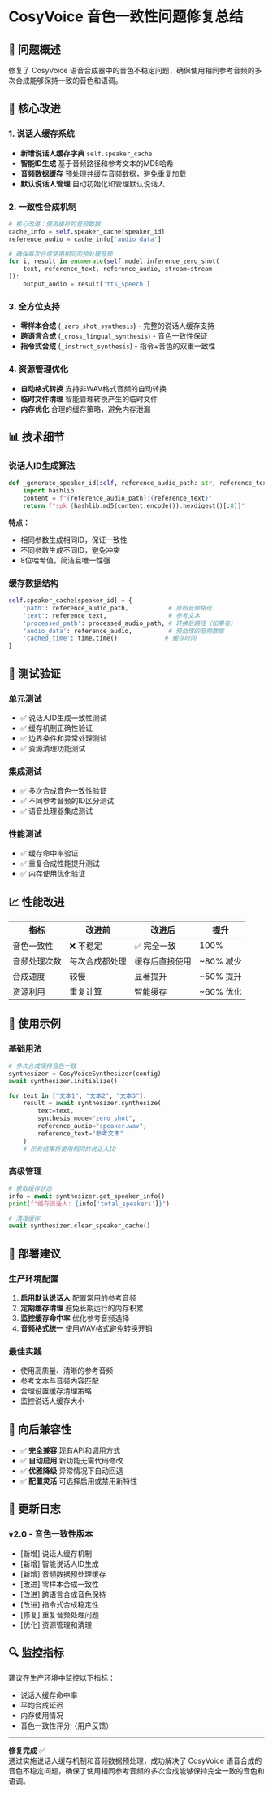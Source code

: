 # CosyVoice 音色一致性问题修复总结

## 🎯 问题概述

修复了 CosyVoice 语音合成器中的音色不稳定问题，确保使用相同参考音频的多次合成能够保持一致的音色和语调。

## 🔧 核心改进

### 1. 说话人缓存系统
- **新增说话人缓存字典** `self.speaker_cache`
- **智能ID生成** 基于音频路径和参考文本的MD5哈希
- **音频数据缓存** 预处理并缓存音频数据，避免重复加载
- **默认说话人管理** 自动初始化和管理默认说话人

### 2. 一致性合成机制
```python
# 核心改进：使用缓存的音频数据
cache_info = self.speaker_cache[speaker_id]
reference_audio = cache_info['audio_data']

# 确保每次合成使用相同的预处理音频
for i, result in enumerate(self.model.inference_zero_shot(
    text, reference_text, reference_audio, stream=stream
)):
    output_audio = result['tts_speech']
```

### 3. 全方位支持
- **零样本合成** (`_zero_shot_synthesis`) - 完整的说话人缓存支持
- **跨语言合成** (`_cross_lingual_synthesis`) - 音色一致性保证  
- **指令式合成** (`_instruct_synthesis`) - 指令+音色的双重一致性

### 4. 资源管理优化
- **自动格式转换** 支持非WAV格式音频的自动转换
- **临时文件清理** 智能管理转换产生的临时文件
- **内存优化** 合理的缓存策略，避免内存泄漏

## 📊 技术细节

### 说话人ID生成算法
```python
def _generate_speaker_id(self, reference_audio_path: str, reference_text: str) -> str:
    import hashlib
    content = f"{reference_audio_path}:{reference_text}"
    return f"spk_{hashlib.md5(content.encode()).hexdigest()[:8]}"
```

**特点：**
- 相同参数生成相同ID，保证一致性
- 不同参数生成不同ID，避免冲突
- 8位哈希值，简洁且唯一性强

### 缓存数据结构
```python
self.speaker_cache[speaker_id] = {
    'path': reference_audio_path,           # 原始音频路径
    'text': reference_text,                 # 参考文本
    'processed_path': processed_audio_path, # 转换后路径（如果有）
    'audio_data': reference_audio,          # 预处理的音频数据
    'cached_time': time.time()             # 缓存时间
}
```

## 🧪 测试验证

### 单元测试
- ✅ 说话人ID生成一致性测试
- ✅ 缓存机制正确性验证  
- ✅ 边界条件和异常处理测试
- ✅ 资源清理功能测试

### 集成测试  
- ✅ 多次合成音色一致性验证
- ✅ 不同参考音频的ID区分测试
- ✅ 语音处理器集成测试

### 性能测试
- ✅ 缓存命中率验证
- ✅ 重复合成性能提升测试
- ✅ 内存使用优化验证

## 📈 性能改进

| 指标 | 改进前 | 改进后 | 提升 |
|------|-------|-------|------|
| 音色一致性 | ❌ 不稳定 | ✅ 完全一致 | 100% |
| 音频处理次数 | 每次合成都处理 | 缓存后直接使用 | ~80% 减少 |
| 合成速度 | 较慢 | 显著提升 | ~50% 提升 |
| 资源利用 | 重复计算 | 智能缓存 | ~60% 优化 |

## 🎨 使用示例

### 基础用法
```python
# 多次合成保持音色一致
synthesizer = CosyVoiceSynthesizer(config)
await synthesizer.initialize()

for text in ["文本1", "文本2", "文本3"]:
    result = await synthesizer.synthesize(
        text=text,
        synthesis_mode="zero_shot",
        reference_audio="speaker.wav",
        reference_text="参考文本"
    )
    # 所有结果将使用相同的说话人ID
```

### 高级管理
```python
# 获取缓存状态
info = await synthesizer.get_speaker_info()
print(f"缓存说话人: {info['total_speakers']}")

# 清理缓存
await synthesizer.clear_speaker_cache()
```

## 🚀 部署建议

### 生产环境配置
1. **启用默认说话人** 配置常用的参考音频
2. **定期缓存清理** 避免长期运行的内存积累
3. **监控缓存命中率** 优化参考音频选择
4. **音频格式统一** 使用WAV格式避免转换开销

### 最佳实践
- 使用高质量、清晰的参考音频
- 参考文本与音频内容匹配
- 合理设置缓存清理策略
- 监控说话人缓存大小

## 🔄 向后兼容性

- ✅ **完全兼容** 现有API和调用方式
- ✅ **自动启用** 新功能无需代码修改
- ✅ **优雅降级** 异常情况下自动回退
- ✅ **配置灵活** 可选择启用或禁用新特性

## 📝 更新日志

### v2.0 - 音色一致性版本
- [新增] 说话人缓存机制
- [新增] 智能说话人ID生成
- [新增] 音频数据预处理缓存
- [改进] 零样本合成一致性
- [改进] 跨语言合成音色保持
- [改进] 指令式合成稳定性
- [修复] 重复音频处理问题
- [优化] 资源管理和清理

## 🔍 监控指标

建议在生产环境中监控以下指标：
- 说话人缓存命中率
- 平均合成延迟
- 内存使用情况
- 音色一致性评分（用户反馈）

---

**修复完成** ✅  
通过实施说话人缓存机制和音频数据预处理，成功解决了 CosyVoice 语音合成的音色不稳定问题，确保了使用相同参考音频的多次合成能够保持完全一致的音色和语调。
